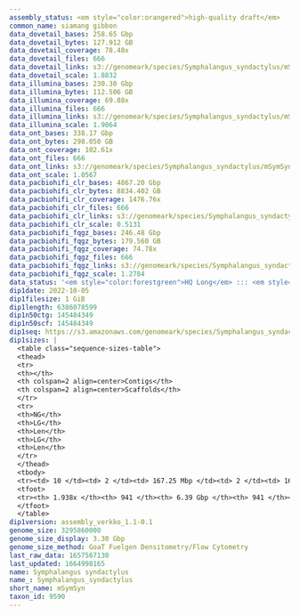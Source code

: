 ```yaml
---
assembly_status: <em style="color:orangered">high-quality draft</em>
common_name: siamang gibbon
data_dovetail_bases: 258.65 Gbp
data_dovetail_bytes: 127.912 GB
data_dovetail_coverage: 78.48x
data_dovetail_files: 666
data_dovetail_links: s3://genomeark/species/Symphalangus_syndactylus/mSymSyn1/genomic_data/dovetail/<br>
data_dovetail_scale: 1.8832
data_illumina_bases: 230.30 Gbp
data_illumina_bytes: 112.506 GB
data_illumina_coverage: 69.88x
data_illumina_files: 666
data_illumina_links: s3://genomeark/species/Symphalangus_syndactylus/mSymSyn1/genomic_data/illumina/<br>
data_illumina_scale: 1.9064
data_ont_bases: 338.17 Gbp
data_ont_bytes: 298.050 GB
data_ont_coverage: 102.61x
data_ont_files: 666
data_ont_links: s3://genomeark/species/Symphalangus_syndactylus/mSymSyn1/genomic_data/ont/<br>
data_ont_scale: 1.0567
data_pacbiohifi_clr_bases: 4867.20 Gbp
data_pacbiohifi_clr_bytes: 8834.402 GB
data_pacbiohifi_clr_coverage: 1476.76x
data_pacbiohifi_clr_files: 666
data_pacbiohifi_clr_links: s3://genomeark/species/Symphalangus_syndactylus/mSymSyn1/genomic_data/pacbio_hifi/<br>
data_pacbiohifi_clr_scale: 0.5131
data_pacbiohifi_fqgz_bases: 246.48 Gbp
data_pacbiohifi_fqgz_bytes: 179.560 GB
data_pacbiohifi_fqgz_coverage: 74.78x
data_pacbiohifi_fqgz_files: 666
data_pacbiohifi_fqgz_links: s3://genomeark/species/Symphalangus_syndactylus/mSymSyn1/genomic_data/pacbio_hifi/<br>
data_pacbiohifi_fqgz_scale: 1.2784
data_status: '<em style="color:forestgreen">HQ Long</em> ::: <em style="color:forestgreen">Long</em> ::: <em style="color:forestgreen">Short</em> ::: <em style="color:lightgray">Phasing</em> ::: <em style="color:forestgreen">Scaffolding</em>'
dip1date: 2022-10-05
dip1filesize: 1 GiB
dip1length: 6386078599
dip1n50ctg: 145484349
dip1n50scf: 145484349
dip1seq: https://s3.amazonaws.com/genomeark/species/Symphalangus_syndactylus/mSymSyn1/assembly_verkko_1.1-0.1/mSymSyn1.dip.20221005.fasta.gz
dip1sizes: |
  <table class="sequence-sizes-table">
  <thead>
  <tr>
  <th></th>
  <th colspan=2 align=center>Contigs</th>
  <th colspan=2 align=center>Scaffolds</th>
  </tr>
  <tr>
  <th>NG</th>
  <th>LG</th>
  <th>Len</th>
  <th>LG</th>
  <th>Len</th>
  </tr>
  </thead>
  <tbody>
  <tr><td> 10 </td><td> 2 </td><td> 167.25 Mbp </td><td> 2 </td><td> 167.25 Mbp </td></tr>  <tr><td> 20 </td><td> 4 </td><td> 165.59 Mbp </td><td> 4 </td><td> 165.59 Mbp </td></tr>  <tr><td> 30 </td><td> 6 </td><td> 164.59 Mbp </td><td> 6 </td><td> 164.59 Mbp </td></tr>  <tr><td> 40 </td><td> 8 </td><td> 160.05 Mbp </td><td> 8 </td><td> 160.05 Mbp </td></tr>  <tr style="background-color:#cccccc;"><td> 50 </td><td> 11 </td><td style="background-color:#88ff88;"> 145.48 Mbp </td><td> 11 </td><td style="background-color:#88ff88;"> 145.48 Mbp </td></tr>  <tr><td> 60 </td><td> 13 </td><td> 142.59 Mbp </td><td> 13 </td><td> 142.59 Mbp </td></tr>  <tr><td> 70 </td><td> 15 </td><td> 141.75 Mbp </td><td> 15 </td><td> 141.75 Mbp </td></tr>  <tr><td> 80 </td><td> 18 </td><td> 124.95 Mbp </td><td> 18 </td><td> 124.95 Mbp </td></tr>  <tr><td> 90 </td><td> 20 </td><td> 114.58 Mbp </td><td> 20 </td><td> 114.58 Mbp </td></tr>  <tr><td> 100 </td><td> 23 </td><td> 110.18 Mbp </td><td> 23 </td><td> 110.18 Mbp </td></tr>  </tbody>
  <tfoot>
  <tr><th> 1.938x </th><th> 941 </th><th> 6.39 Gbp </th><th> 941 </th><th> 6.39 Gbp </th></tr>
  </tfoot>
  </table>
dip1version: assembly_verkko_1.1-0.1
genome_size: 3295860000
genome_size_display: 3.30 Gbp
genome_size_method: GoaT Fuelgen Densitometry/Flow Cytometry
last_raw_data: 1657567130
last_updated: 1664998165
name: Symphalangus syndactylus
name_: Symphalangus_syndactylus
short_name: mSymSyn
taxon_id: 9590
---
```

